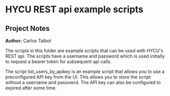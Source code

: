 # HYCU REST api example scripts
## Project Notes

**Author:** Carlos Talbot

The scripts in this folder are example scripts that can be used with HYCU's REST api. The scripts have a username and password which is used initially to request a bearer token for subsequent api calls.

The script list_users_by_apikey is an example script that allows you to use a preconfigured API key from the UI. This allows you to store the script without a username and passowrd. The API key can also be configured to expired after some time.
